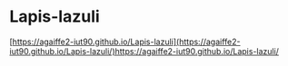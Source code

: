 # Lapis-lazuli
[https://agaiffe2-iut90.github.io/Lapis-lazuli](https://agaiffe2-iut90.github.io/Lapis-lazuli/)https://agaiffe2-iut90.github.io/Lapis-lazuli/

